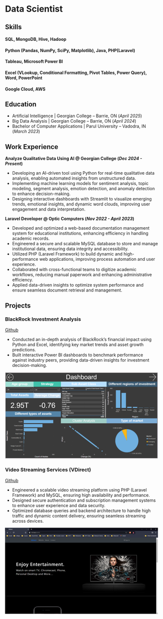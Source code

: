 # Data Scientist

## Skills

#### SQL, MongoDB, Hive, Hadoop
#### Python (Pandas, NumPy, SciPy, Matplotlib), Java, PHP(Laravel)
#### Tableau, Microsoft Power BI
#### Excel (VLookup, Conditional Formatting, Pivot Tables, Power Query), Word, PowerPoint
#### Google Cloud, AWS 

## Education
- Artificial Intelligence | Georgian College – Barrie, ON (_April 2025_)
- Big Data Analysis | Georgian College – Barrie, ON (_April 2024_)
- Bachelor of Computer Applications | Parul University – Vadodra, IN (_March 2023_)

## Work Experience

**Analyze Qualitative Data Using AI @ Georgian College (_Dec 2024 - Present_)**
- Developing an AI-driven tool using Python for real-time qualitative data analysis, enabling automated insights from unstructured data.
- Implementing machine learning models for sentiment analysis, topic modeling, segment analysis, emotion detection, and anomaly detection to enhance decision-making.
- Designing interactive dashboards with Streamlit to visualize emerging trends, emotional insights, and dynamic word clouds, improving user engagement and data interpretation.

**Laravel Developer @ Optic Computers (_Nov 2022 - April 2023_)**
- Developed and optimized a web-based documentation management system for educational institutions, enhancing efficiency in handling academic records.
- Engineered a secure and scalable MySQL database to store and manage institutional data, ensuring data integrity and accessibility.
- Utilized PHP (Laravel Framework) to build dynamic and high-performance web applications, improving process automation and user experience.
- Collaborated with cross-functional teams to digitize academic workflows, reducing manual paperwork and enhancing administrative efficiency.
- Applied data-driven insights to optimize system performance and ensure seamless document retrieval and management.

## Projects
### BlackRock Investment Analysis
[Github](https://github.com/aryanrada/BlackRock-Investment-Analysis)

- Conducted an in-depth analysis of BlackRock’s financial impact using Python and Excel, identifying key market trends and asset growth predictions.
- Built interactive Power BI dashboards to benchmark performance against industry peers, providing data-driven insights for investment decision-making.

![BlackRock](/img/Blackrock_analysis.png)

### Video Streaming Services (VDirect)
[Github](https://github.com/aryanrada/VDirect)

- Engineered a scalable video streaming platform using PHP (Laravel Framework) and MySQL, ensuring high availability and performance.
- Designed secure authentication and subscription management systems to enhance user experience and data security.
- Optimized database queries and backend architecture to handle high traffic and dynamic content delivery, ensuring seamless streaming across devices.

![VDirect](/img/vdirect.PNG)